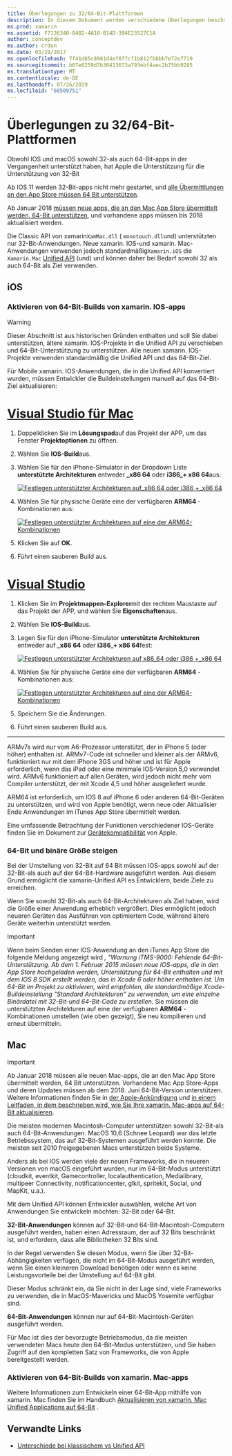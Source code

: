 ```yaml
---
title: Überlegungen zu 32/64-Bit-Plattformen
description: In diesem Dokument werden verschiedene Überlegungen beschrieben, die Sie berücksichtigen sollten, wenn Sie für eine xamarin. IOS-oder xamarin. Mac-Anwendung auf 32-Bit-und 64-Bit-Architekturen abzielen.
ms.prod: xamarin
ms.assetid: F7126340-04B2-4A10-B14D-394E23527C1A
author: conceptdev
ms.author: crdun
ms.date: 03/29/2017
ms.openlocfilehash: 7f41d65c8981d4ef6ffcf1b812fbbbb7e72e7719
ms.sourcegitcommit: b07e0259d7b30413673a793ebf4aec2b75bb9285
ms.translationtype: MT
ms.contentlocale: de-DE
ms.lasthandoff: 07/26/2019
ms.locfileid: "68509751"
---
```

# <a name="3264-bit-platform-considerations"></a>Überlegungen zu 32/64-Bit-Plattformen

Obwohl IOS und macOS sowohl 32-als auch 64-Bit-apps in der Vergangenheit unterstützt haben, hat Apple die Unterstützung für die Unterstützung von 32-Bit

Ab IOS 11 werden 32-Bit-apps nicht mehr gestartet, und [alle Übermittlungen an den App Store müssen 64 Bit unterstützen](https://developer.apple.com/news/?id=06282017b).

Ab Januar 2018 [müssen neue apps, die an den Mac App Store übermittelt werden, 64-Bit unterstützen](https://developer.apple.com/news/?id=06282017a), und vorhandene apps müssen bis 2018 aktualisiert werden.

Die Classic API von xamarin`XamMac.dll` ( `monotouch.dll`und) unterstützten nur 32-Bit-Anwendungen. Neue xamarin. IOS-und xamarin. Mac-Anwendungen verwenden jedoch standardmäßig`Xamarin.iOS` die `Xamarin.Mac` [Unified API](~/cross-platform/macios/unified/index.md) (und) und können daher bei Bedarf sowohl 32 als auch 64-Bit als Ziel verwenden.

## <a name="ios"></a>iOS

<a name="enable-64" />

### <a name="enabling-64-bit-builds-of-xamarinios-apps"></a>Aktivieren von 64-Bit-Builds von xamarin. IOS-apps

> [!WARNING]
> Dieser Abschnitt ist aus historischen Gründen enthalten und soll Sie dabei unterstützen, ältere xamarin. IOS-Projekte in die Unified API zu verschieben und 64-Bit-Unterstützung zu unterstützen. Alle neuen xamarin. IOS-Projekte verwenden standardmäßig die Unified API und das 64-Bit-Ziel.

Für Mobile xamarin. IOS-Anwendungen, die in die Unified API konvertiert wurden, müssen Entwickler die Buildeinstellungen manuell auf das 64-Bit-Ziel aktualisieren:

# <a name="visual-studio-for-mactabmacos"></a>[Visual Studio für Mac](#tab/macos)

1. Doppelklicken Sie im **Lösungspad**auf das Projekt der APP, um das Fenster **Projektoptionen** zu öffnen.
2. Wählen Sie **IOS-Build**aus.
3. Wählen Sie für den iPhone-Simulator in der Dropdown Liste **unterstützte Architekturen** entweder **\_x86 64** oder **i386\_+ x86 64**aus:

   [![Festlegen unterstützter Architekturen auf\_x86 64 oder i386 +\_x86 64](Images/Image01.png "Setting Supported architectures to x86\_64 or i386 + x86\_64")](Images/Image01-large.png#lightbox) 

4. Wählen Sie für physische Geräte eine der verfügbaren **ARM64** -Kombinationen aus:

   [![Festlegen unterstützter Architekturen auf eine der ARM64-Kombinationen](Images/Image02.png "Festlegen unterstützter Architekturen auf eine der ARM64-Kombinationen")](Images/Image02-large.png#lightbox)

5. Klicken Sie auf **OK**.
6. Führt einen sauberen Build aus.

# <a name="visual-studiotabwindows"></a>[Visual Studio](#tab/windows)

1. Klicken Sie im **Projektmappen-Explorer**mit der rechten Maustaste auf das Projekt der APP, und wählen Sie **Eigenschaften**aus.
2. Wählen Sie **IOS-Build**aus.
3. Legen Sie für den iPhone-Simulator **unterstützte Architekturen** entweder auf **\_x86 64** oder **i386\_+ x86 64**fest: 

   [![Festlegen unterstützter Architekturen auf x86_64 oder i386 +\_x86 64](Images/VS02.png "Setting Supported architectures to x86_64 or i386 + x86\_64")](Images/VS02-large.png#lightbox)

4. Wählen Sie für physische Geräte eine der verfügbaren **ARM64** -Kombinationen aus:
    
   [![Festlegen unterstützter Architekturen auf eine der ARM64-Kombinationen](Images/VS01.png "Festlegen unterstützter Architekturen auf eine der ARM64-Kombinationen")](Images/VS01-large.png#lightbox)

5. Speichern Sie die Änderungen.
6. Führt einen sauberen Build aus.

-----

ARMv7s wird nur vom A6-Prozessor unterstützt, der in iPhone 5 (oder höher) enthalten ist. ARMv7-Code ist schneller und kleiner als der ARMv6, funktioniert nur mit dem iPhone 3GS und höher und ist für Apple erforderlich, wenn das iPad oder eine minimale IOS-Version 5,0 verwendet wird. ARMv6 funktioniert auf allen Geräten, wird jedoch nicht mehr vom Compiler unterstützt, der mit Xcode 4,5 und höher ausgeliefert wurde. 

ARM64 ist erforderlich, um IOS 8 auf iPhone 6 oder anderen 64-Bit-Geräten zu unterstützen, und wird von Apple benötigt, wenn neue oder Aktualisier Ende Anwendungen im iTunes App Store übermittelt werden.

Eine umfassende Betrachtung der Funktionen verschiedener IOS-Geräte finden Sie im Dokument zur [Gerätekompatibilität](https://developer.apple.com/library/content/documentation/DeviceInformation/Reference/iOSDeviceCompatibility/DeviceCompatibilityMatrix/DeviceCompatibilityMatrix.html) von Apple.

### <a name="64-bit-and-binary-size-increases"></a>64-Bit und binäre Größe steigen

Bei der Umstellung von 32-Bit auf 64 Bit müssen IOS-apps sowohl auf der 32-Bit-als auch auf der 64-Bit-Hardware ausgeführt werden. Aus diesem Grund ermöglicht die xamarin-Unified API es Entwicklern, beide Ziele zu erreichen.

Wenn Sie sowohl 32-Bit-als auch 64-Bit-Architekturen als Ziel haben, wird die Größe einer Anwendung erheblich vergrößert. Dies ermöglicht jedoch neueren Geräten das Ausführen von optimiertem Code, während ältere Geräte weiterhin unterstützt werden.

> [!IMPORTANT]
> Wenn beim Senden einer IOS-Anwendung an den iTunes App Store die folgende Meldung angezeigt wird _, "Warnung iTMS-9000: Fehlende 64-Bit-Unterstützung. Ab dem 1. Februar 2015 müssen neue IOS-apps, die in den App Store hochgeladen werden, Unterstützung für 64-Bit enthalten und mit dem IOS 8 SDK erstellt werden, das in Xcode 6 oder höher enthalten ist. Um 64-Bit im Projekt zu aktivieren, wird empfohlen, die standardmäßige Xcode-Buildeinstellung "Standard Architekturen" zu verwenden, um eine einzelne Binärdatei mit 32-Bit-und 64-Bit-Code zu erstellen._ Sie müssen die unterstützten Architekturen auf eine der verfügbaren **ARM64** -Kombinationen umstellen (wie oben gezeigt), Sie neu kompilieren und erneut übermitteln.

## <a name="mac"></a>Mac

> [!IMPORTANT]
> Ab Januar 2018 müssen alle neuen Mac-apps, die an den Mac App Store übermittelt werden, 64 Bit unterstützen. Vorhandene Mac App Store-Apps und deren Updates müssen ab dem 2018. Juni 64-Bit-Version unterstützen. Weitere Informationen finden Sie in [der Apple-Ankündigung](https://developer.apple.com/news/?id=06282017a) und [in einem Leitfaden, in dem beschrieben wird, wie Sie Ihre xamarin. Mac-apps auf 64-Bit aktualisieren](~/cross-platform/macios/32-and-64/mac-64-bit.md).

Die meisten modernen Macintosh-Computer unterstützen sowohl 32-Bit-als auch 64-Bit-Anwendungen.   MacOS 10,6 (Schnee Leopard) war das letzte Betriebssystem, das auf 32-Bit-Systemen ausgeführt werden konnte.   Die meisten seit 2010 freigegebenen Macs unterstützen beide Systeme.

Anders als bei IOS werden viele der neuen Frameworks, die in neueren Versionen von macOS eingeführt wurden, nur im 64-Bit-Modus unterstützt (cloudkit, eventkit, Gamecontroller, localauthentication, Medialibrary, multipeer Connectivity, notificationcenter, glkit, spritekit, Social, und MapKit, u.a.).

Mit dem Unified API können Entwickler auswählen, welche Art von Anwendungen Sie entwickeln möchten: 32-Bit oder 64-Bit.

**32-Bit-Anwendungen** können auf 32-Bit-und 64-Bit-Macintosh-Computern ausgeführt werden, haben einen Adressraum, der auf 32 Bits beschränkt ist, und erfordern, dass alle Bibliotheken 32 Bits sind.

In der Regel verwenden Sie diesen Modus, wenn Sie über 32-Bit-Abhängigkeiten verfügen, die nicht im 64-Bit-Modus ausgeführt werden, wenn Sie einen kleineren Download benötigen oder wenn es keine Leistungsvorteile bei der Umstellung auf 64-Bit gibt.

Dieser Modus schränkt ein, da Sie nicht in der Lage sind, viele Frameworks zu verwenden, die in MacOS-Mavericks und MacOS Yosemite verfügbar sind.

**64-Bit-Anwendungen** können nur auf 64-Bit-Macintosh-Geräten ausgeführt werden.

Für Mac ist dies der bevorzugte Betriebsmodus, da die meisten verwendeten Macs heute den 64-Bit-Modus unterstützen, und Sie haben Zugriff auf den kompletten Satz von Frameworks, die von Apple bereitgestellt werden.

### <a name="enabling-64-bit-builds-of-xamarinmac-apps"></a>Aktivieren von 64-Bit-Builds von xamarin. Mac-apps

Weitere Informationen zum Entwickeln einer 64-Bit-App mithilfe von xamarin. Mac finden Sie im Handbuch [Aktualisieren von xamarin. Mac Unified Applications auf 64-Bit](~/cross-platform/macios/32-and-64/mac-64-bit.md) .

## <a name="related-links"></a>Verwandte Links

- [Unterschiede bei klassischem vs Unified API](https://github.com/xamarin/release-notes-archive/blob/master/release-notes/ios/api_changes/classic-vs-unified-8.6.0/index.md)
